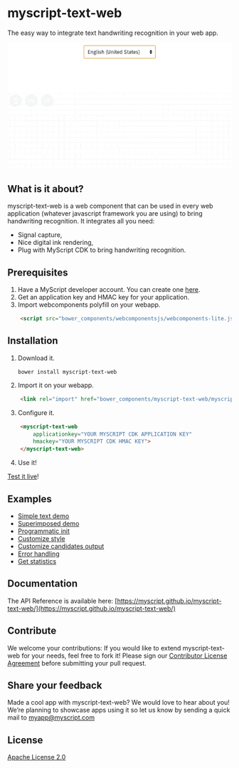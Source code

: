 # myscript-text-web

The easy way to integrate text handwriting recognition in your web app.

![myscript-text-web preview](./preview.gif)

## What is it about?

myscript-text-web is a web component that can be used in every web application (whatever javascript framework you are using) to bring handwriting recognition. It integrates all you need:  
* Signal capture,
* Nice digital ink rendering,
* Plug with MyScript CDK to bring handwriting recognition.

## Prerequisites

1. Have a MyScript developer account. You can create one [here](https://dev.myscript.com/).
2. Get an application key and HMAC key for your application.
3. Import webcomponents polyfill on your webapp.

```html
    <script src="bower_components/webcomponentsjs/webcomponents-lite.js"></script>
```
 
## Installation

1. Download it.

       bower install myscript-text-web

2. Import it on your webapp.

```html
    <link rel="import" href="bower_components/myscript-text-web/myscript-text-web.html">
```

3. Configure it.

```html
    <myscript-text-web
        applicationkey="YOUR MYSCRIPT CDK APPLICATION KEY"
        hmackey="YOUR MYSCRIPT CDK HMAC KEY">
    </myscript-text-web>
```
   
4. Use it!

[Test it live](https://myscript.github.io/myscript-text-web/components/myscript-text-web/demo/)!

## Examples

* [Simple text demo](./demo/index.html)
* [Superimposed demo](./demo/superimposed.html)
* [Programmatic init](./demo/programmatic-init.html)
* [Customize style](./demo/customstyle.html)
* [Customize candidates output](./demo/customcandidates.html)
* [Error handling](./demo/init-error.html)
* [Get statistics](./demo/stats.html)
    
## Documentation 

The API Reference is available here: [https://myscript.github.io/myscript-text-web/](https://myscript.github.io/myscript-text-web/) 

## Contribute

We welcome your contributions:
If you would like to extend myscript-text-web for your needs, feel free to fork it!
Please sign our [Contributor License Agreement](CONTRIBUTING.md) before submitting your pull request.

## Share your feedback

Made a cool app with myscript-text-web? We would love to hear about you!
We’re planning to showcase apps using it so let us know by sending a quick mail to [myapp@myscript.com](mailto://myapp@myscript.com)

## License

[Apache License 2.0](http://www.apache.org/licenses/LICENSE-2.0)
